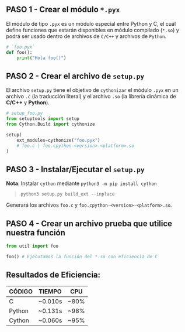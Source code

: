 ## PASO 1 - Crear el módulo `*.pyx`

El módulo de tipo `.pyx` es un módulo especial entre Python y C, el cuál define funciones que estarán disponibles en módulo compilado (`*.so`) y podrá ser usado dentro de archivos de `C/C++` y archivos de `Python`.

```py
# `foo.pyx`
def foo():
    print("Hola foo()")
```

## PASO 2 - Crear el archivo de `setup.py`

El archivo `setup.py` tiene el objetivo de `cythonizar` el módulo `.pyx` en un archivo `.c` (la traducción literal) y el archivo `.so` (la librería dinámica de **C/C++** y **Python**).

```py
# setup_foo.py
from setuptools import setup
from Cython.Build import cythonize

setup(
    ext_modules=cythonize("foo.pyx") 
    # foo.c | foo.cpython-<version>-<platform>.so
)
```

## PASO 3 - Instalar/Ejecutar el `setup.py`

**Nota**: Instalar `cython` mediante `python3 -m pip install cython`

> `python3 setup.py build_ext --inplace`

Generará los archivos `foo.c` y `foo.cpython-<version>-<platform>.so`.

## PASO 4 - Crear un archivo prueba que utilice nuestra función

```py
from util import foo

foo() # Ejecutamos la función del *.so con eficiencia de C
```

## Resultados de Eficiencia:

| CÓDIGO    | TIEMPO  | CPU    |
| ------    | ------  | ------ |
| C         | ~0.010s | ~80%   |
| Python    | ~0.131s | ~98%   |
| Cython    | ~0.060s | ~95%   |
